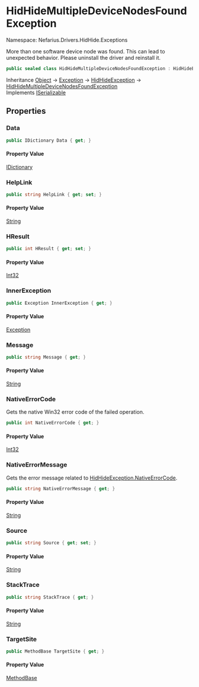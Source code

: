 # HidHideMultipleDeviceNodesFoundException

Namespace: Nefarius.Drivers.HidHide.Exceptions

More than one software device node was found. This can lead to unexpected behavior. Please uninstall the driver and reinstall it.

```csharp
public sealed class HidHideMultipleDeviceNodesFoundException : HidHideException, System.Runtime.Serialization.ISerializable
```

Inheritance [Object](https://docs.microsoft.com/en-us/dotnet/api/system.object) → [Exception](https://docs.microsoft.com/en-us/dotnet/api/system.exception) → [HidHideException](./nefarius.drivers.hidhide.exceptions.hidhideexception.md) → [HidHideMultipleDeviceNodesFoundException](./nefarius.drivers.hidhide.exceptions.hidhidemultipledevicenodesfoundexception.md)<br>
Implements [ISerializable](https://docs.microsoft.com/en-us/dotnet/api/system.runtime.serialization.iserializable)

## Properties

### <a id="properties-data"/>**Data**

```csharp
public IDictionary Data { get; }
```

#### Property Value

[IDictionary](https://docs.microsoft.com/en-us/dotnet/api/system.collections.idictionary)<br>

### <a id="properties-helplink"/>**HelpLink**

```csharp
public string HelpLink { get; set; }
```

#### Property Value

[String](https://docs.microsoft.com/en-us/dotnet/api/system.string)<br>

### <a id="properties-hresult"/>**HResult**

```csharp
public int HResult { get; set; }
```

#### Property Value

[Int32](https://docs.microsoft.com/en-us/dotnet/api/system.int32)<br>

### <a id="properties-innerexception"/>**InnerException**

```csharp
public Exception InnerException { get; }
```

#### Property Value

[Exception](https://docs.microsoft.com/en-us/dotnet/api/system.exception)<br>

### <a id="properties-message"/>**Message**

```csharp
public string Message { get; }
```

#### Property Value

[String](https://docs.microsoft.com/en-us/dotnet/api/system.string)<br>

### <a id="properties-nativeerrorcode"/>**NativeErrorCode**

Gets the native Win32 error code of the failed operation.

```csharp
public int NativeErrorCode { get; }
```

#### Property Value

[Int32](https://docs.microsoft.com/en-us/dotnet/api/system.int32)<br>

### <a id="properties-nativeerrormessage"/>**NativeErrorMessage**

Gets the error message related to [HidHideException.NativeErrorCode](./nefarius.drivers.hidhide.exceptions.hidhideexception.md#nativeerrorcode).

```csharp
public string NativeErrorMessage { get; }
```

#### Property Value

[String](https://docs.microsoft.com/en-us/dotnet/api/system.string)<br>

### <a id="properties-source"/>**Source**

```csharp
public string Source { get; set; }
```

#### Property Value

[String](https://docs.microsoft.com/en-us/dotnet/api/system.string)<br>

### <a id="properties-stacktrace"/>**StackTrace**

```csharp
public string StackTrace { get; }
```

#### Property Value

[String](https://docs.microsoft.com/en-us/dotnet/api/system.string)<br>

### <a id="properties-targetsite"/>**TargetSite**

```csharp
public MethodBase TargetSite { get; }
```

#### Property Value

[MethodBase](https://docs.microsoft.com/en-us/dotnet/api/system.reflection.methodbase)<br>
